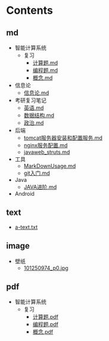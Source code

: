 # Contents

## md
  - 智能计算系统
    - 复习
      - [计算题.md](./md/智能计算系统/复习/计算题.md)
      - [编程题.md](./md/智能计算系统/复习/编程题.md)
      - [概念.md](./md/智能计算系统/复习/概念.md)
  - 信息论
    - [信息论.md](./md/信息论/信息论.md)
  - 考研复习笔记
    - [英语.md](./md/考研复习笔记/英语.md)
    - [数据结构.md](./md/考研复习笔记/数据结构.md)
    - [政治.md](./md/考研复习笔记/政治.md)
  - 后端
    - [tomcat服务器安装和配置服务.md](./md/后端/tomcat服务器安装和配置服务.md)
    - [nginx服务配置.md](./md/后端/nginx服务配置.md)
    - [javaweb_struts.md](./md/后端/javaweb_struts.md)
  - 工具
    - [MarkDownUsage.md](./md/工具/MarkDownUsage.md)
    - [git入门.md](./md/工具/git入门.md)
  - Java
    - [JAVA进阶.md](./md/Java/JAVA进阶.md)
  - Android

## text
  - [a-text.txt](./text/a-text.txt)

## image
  - 壁纸
    - [101250974_p0.jpg](./image/壁纸/101250974_p0.jpg)

## pdf
  - 智能计算系统
    - 复习
      - [计算题.pdf](./pdf/智能计算系统/复习/计算题.pdf)
      - [编程题.pdf](./pdf/智能计算系统/复习/编程题.pdf)
      - [概念.pdf](./pdf/智能计算系统/复习/概念.pdf)
